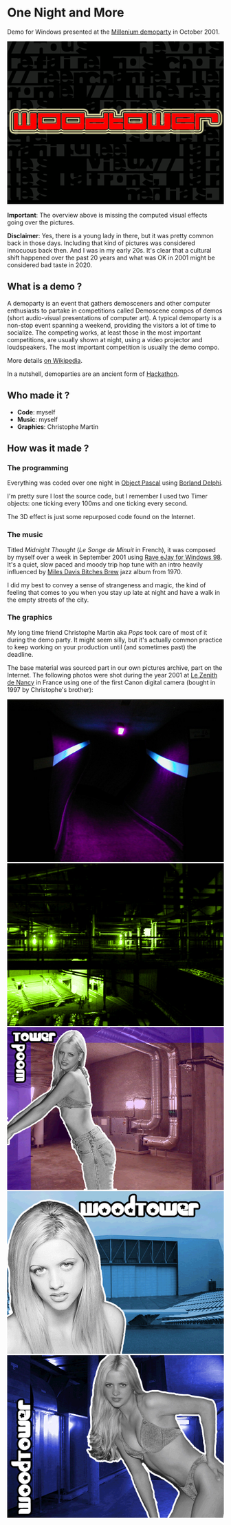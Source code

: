 # One Night and More
Demo for Windows presented at the [Millenium demoparty](https://www.demoparty.net/milleniumparty2001/) in October 2001.

![One Night and More quick overview](onam.gif)

**Important**: The overview above is missing the computed visual effects going over the pictures.

**Disclaimer**: Yes, there is a young lady in there, but it was pretty common back in those days. Including that kind of pictures was considered innocuous back then. And I was in my early 20s. It's clear that a cultural shift happened over the past 20 years and what was OK in 2001 might be considered bad taste in 2020.

## What is a demo ?
A demoparty is an event that gathers demosceners and other computer enthusiasts to partake in competitions called Demoscene compos of demos (short audio-visual presentations of computer art). A typical demoparty is a non-stop event spanning a weekend, providing the visitors a lot of time to socialize. The competing works, at least those in the most important competitions, are usually shown at night, using a video projector and loudspeakers. The most important competition is usually the demo compo.

More details [on Wikipedia](https://en.wikipedia.org/wiki/Demoscene).

In a nutshell, demoparties are an ancient form of [Hackathon](https://en.wikipedia.org/wiki/Hackathon).

## Who made it ?

- **Code**: myself
- **Music**: myself
- **Graphics**: Christophe Martin

## How was it made ?
### The programming
Everything was coded over one night in [Object Pascal](https://en.wikipedia.org/wiki/Object_Pascal) using [Borland Delphi](https://en.wikipedia.org/wiki/Delphi_(software)).

I'm pretty sure I lost the source code, but I remember I used two Timer objects: one ticking every 100ms and one ticking every second.

The 3D effect is just some repurposed code found on the Internet.

### The music
Titled *Midnight Thought* (*Le Songe de Minuit* in French), it was composed by myself over a week in September 2001 using [Rave eJay for Windows 98](https://en.wikipedia.org/wiki/EJay). It's a quiet, slow paced and moody trip hop tune with an intro heavily influenced by [Miles Davis Bitches Brew](https://en.wikipedia.org/wiki/Bitches_Brew) jazz album from 1970.

I did my best to convey a sense of strangeness and magic, the kind of feeling that comes to you when you stay up late at night and have a walk in the empty streets of the city.

### The graphics
My long time friend Christophe Martin aka *Pops* took care of most of it during the demo party. It might seem silly, but it's actually common practice to keep working on your production until (and sometimes past) the deadline.

The base material was sourced part in our own pictures archive, part on the Internet. The following photos were shot during the year 2001 at [Le Zenith de Nancy](https://goo.gl/maps/g3isXqBw6fhWhQjWA) in France using one of the first Canon digital camera (bought in 1997 by Christophe's brother):

![One Night and More - Screen 1](screen01.png)
![One Night and More - Screen 2](screen02.png)
![One Night and More - Screen 4](screen04.png)
![One Night and More - Screen 5](screen05.png)
![One Night and More - Screen 6](screen06.png)
